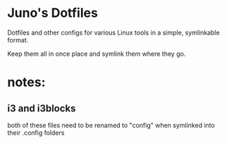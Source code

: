 # Juno's Dotfiles 
Dotfiles and other configs for various Linux tools in a simple, symlinkable format.

Keep them all in once place and symlink them where they go.

# notes:

<h2> i3 and i3blocks </h2>

both of these files need to be renamed to "config" when symlinked into their .config folders
